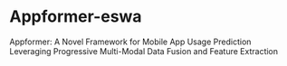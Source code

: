 # Appformer-eswa
Appformer: A Novel Framework for Mobile App Usage Prediction Leveraging Progressive Multi-Modal Data Fusion and Feature Extraction
